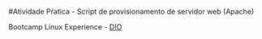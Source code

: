 #Atividade Pŕatica - Script de provisionamento de servidor web (Apache)

Bootcamp Linux Experience - [DIO](https://dio.me)

